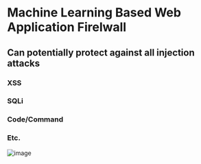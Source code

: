 # Machine Learning Based Web Application Firelwall

## Can potentially protect against all injection attacks
### XSS
### SQLi
### Code/Command
### Etc.


![image](https://user-images.githubusercontent.com/1007208/206903047-2a478a82-c8a7-4969-84d9-9730025b6106.png)

